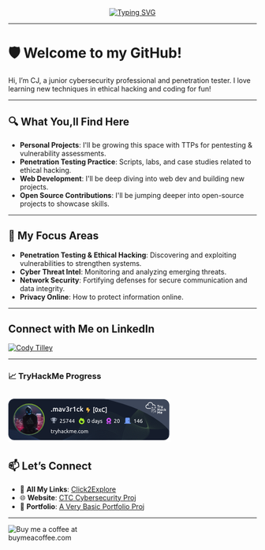 <div align="center">
  <a href="https://git.io/typing-svg">
    <img src="https://readme-typing-svg.herokuapp.com?font=Fira+Code&size=24&duration=4000&pause=500&color=00FF00&center=true&vCenter=true&lines=I'm+C.T.+aka+Mav3r1ck;Aspiring+Penetration+Tester;Ethical+Hacker;Cybersecurity+Student" alt="Typing SVG">
  </a>
</div>

---

# 🛡️ Welcome to my GitHub!

Hi, I’m CJ, a junior cybersecurity professional and penetration tester. I love learning new techniques in ethical hacking and coding for fun!

---

## 🔍 **What You,ll Find Here**
- **Personal Projects**: I'll be growing this space with TTPs for pentesting & vulnerability assessments.
- **Penetration Testing Practice**: Scripts, labs, and case studies related to ethical hacking.
- **Web Development**: I'll be deep diving into web dev and building new projects.
- **Open Source Contributions**: I'll be jumping deeper into open-source projects to showcase skills.

---

## 🌟 **My Focus Areas**
- **Penetration Testing & Ethical Hacking**: Discovering and exploiting vulnerabilities to strengthen systems.
- **Cyber Threat Intel**: Monitoring and analyzing emerging threats.
- **Network Security**: Fortifying defenses for secure communication and data integrity.
- **Privacy Online**: How to protect information online.

---

## Connect with Me on LinkedIn

[![Cody Tilley](https://img.shields.io/badge/LinkedIn-Connect-blue)](https://www.linkedin.com/in/ctilley0124)

---

### 📈 **TryHackMe Progress**
![TryHackMe Badge](https://github.com/cta0930/cta0930/blob/main/assets/tryhackme-badge.png)
---

## 📫 **Let’s Connect**
- :link: **All My Links**: [Click2Explore](https://linktr.ee/cta0930)
- 🌐 **Website**: [CTC Cybersecurity Proj](https://ctccybersecurity.com)
- 💼 **Portfolio**: [A Very Basic Portfolio Proj](https://ctccybersecurity.com/portfolio)
---

<p align="left">
  <a href="https://buymeacoffee.com/cta0930"> 
    <img align="left" src="https://cdn.buymeacoffee.com/buttons/v2/default-yellow.png" height="50" width="210" alt="Buy me a coffee at buymeacoffee.com" />
  </a>
</p>
